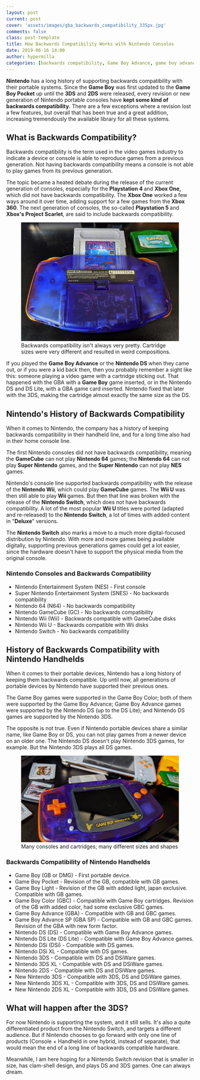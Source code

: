 ```yaml
---
layout: post
current: post
cover: 'assets/images/gba_backwards_compatibility_335px.jpg'
comments: false
class: post-template
title: How Backwards Compatibility Works with Nintendo Consoles
date: 2019-06-16 14:00
author: hypermilla
categories: [backwards compatibility, Game Boy Advance, game boy advance, Nintendo, nintendo, Nintendo 3DS, Nintendo DS, nintendo ds, Nintendo Switch]
---
```

<!-- wp:paragraph -->
<p><strong>Nintendo</strong> has a long history of supporting backwards compatibility with their portable systems. Since the <strong>Game Boy</strong> was first updated to the <strong>Game Boy Pocket</strong> up until the <strong>3DS</strong> and <strong>2DS</strong> were released, every revision or new generation of Nintendo portable consoles have <strong>kept some kind of backwards compatibility.</strong> There are a few exceptions where a revision lost a few features, but overall that has been true and a great addition, increasing tremendously the available library for all these systems.</p>
<!-- /wp:paragraph -->

<!-- wp:heading -->
<h2>What is Backwards Compatibility?</h2>
<!-- /wp:heading -->

<!-- wp:paragraph -->
<p>Backwards compatibility is the term used in the video games industry to indicate a device or console is able to reproduce games from a previous generation. Not having backwards compatibility means a console is not able to play games from its previous generation.</p>
<!-- /wp:paragraph -->

<!-- wp:paragraph -->
<p>The topic became a heated debate during the release of the current generation of consoles, especially for the <strong>Playstation 4 </strong>and <strong>Xbox One,</strong> which did not have backwards compatibility. The <strong>Xbox One</strong> worked a few ways around it over time, adding support for a few games from the<strong> Xbox 360</strong>. The next generation of consoles, the so-called <strong>Playstation 5 </strong>and <strong>Xbox's Project Scarlet</strong>, are said to include backwards compatibility.</p>
<!-- /wp:paragraph -->

<!-- wp:image {"id":5976} -->
<figure class="wp-block-image"><img src="assets/images/gba_backwards_compatibility_gb_cartridge_768x576.jpg" alt="Game Boy Advance playing the Game Boy Tetris Cartridge" class="wp-image-5976"/><figcaption>Backwards compatibility isn't always very pretty. Cartridge sizes were very different and resulted in weird compositions. </figcaption></figure>
<!-- /wp:image -->

<!-- wp:paragraph -->
<p>If you played the <strong>Game Boy Advance</strong> or the <strong>Nintendo DS </strong>when they came out, or if you were a kid back then, then you probably remember a sight like this: someone playing a video game with a cartridge sticking out. That happened with the GBA with a <strong>Game Boy</strong> game inserted, or in the Nintendo DS and DS Lite, with a GBA game card inserted.  Nintendo fixed that later with the 3DS, making the cartridge almost exactly the same size as the DS. </p>
<!-- /wp:paragraph -->

<!-- wp:heading -->
<h2>Nintendo's History of Backwards Compatibility</h2>
<!-- /wp:heading -->

<!-- wp:paragraph -->
<p>When it comes to Nintendo, the company has a history of keeping backwards compatibility in their handheld line, and for a long time also had in their home console line.</p>
<!-- /wp:paragraph -->

<!-- wp:paragraph -->
<p>The first Nintendo consoles did not have backwards compatibility, meaning the <strong>GameCube</strong> can not play <strong>Nintendo 64</strong> games; the<strong> Nintendo 64</strong> can not play<strong> Super Nintendo</strong> games, and the <strong>Super Nintendo</strong> can not play <strong>NES </strong>games.</p>
<!-- /wp:paragraph -->

<!-- wp:paragraph -->
<p>Nintendo's console line supported backwards compatibility with the release of the<strong> Nintendo Wii</strong>, which could play <strong>GameCube</strong> games. The <strong>Wii U </strong>was then still able to play<strong> Wii </strong>games. But then that line was broken with the release of the <strong>Nintendo Switch</strong>, which does not have backwards compatibility.  A lot of the most popular <strong>Wii U </strong>titles were ported (adapted and re-released) to the<strong> Nintendo Switch</strong>, a lot of times with added content in "<strong>Deluxe</strong>" versions.</p>
<!-- /wp:paragraph -->

<!-- wp:paragraph -->
<p>The <strong>Nintendo Switch</strong> also marks a move to a much more digital-focused distribution by Nintendo. With more and more games being available digitally, supporting previous generations games could get a lot easier, since the hardware doesn't have to support the physical media from the original console.</p>
<!-- /wp:paragraph -->

<!-- wp:heading {"level":3} -->
<h3>Nintendo Consoles and Backwards Compatibility</h3>
<!-- /wp:heading -->

<!-- wp:list -->
<ul><li>Nintendo Entertainment System (NES) - First console</li><li>Super Nintendo Entertainment System (SNES) - No backwards compatibility</li><li>Nintendo 64 (N64) - No backwards compatibility</li><li>Nintendo GameCube (GC) - No backwards compatibility</li><li>Nintendo Wii (Wii) - Backwards compatible with GameCube disks</li><li>Nintendo Wii U - Backwards compatible with Wii disks</li><li>Nintendo Switch - No backwards compatibility</li></ul>
<!-- /wp:list -->

<!-- wp:heading -->
<h2>History of Backwards Compatibility with Nintendo Handhelds</h2>
<!-- /wp:heading -->

<!-- wp:paragraph -->
<p>When it comes to their portable devices, Nintendo has a long history of keeping them backwards compatible. Up until now, all generations of portable devices by Nintendo have supported their previous ones.</p>
<!-- /wp:paragraph -->

<!-- wp:paragraph -->
<p>The Game Boy games were supported in the Game Boy Color; both of them were supported by the Game Boy Advance; Game Boy Advance games were supported by the Nintendo DS (up to the DS Lite); and Nintendo DS games are supported by the Nintendo 3DS.</p>
<!-- /wp:paragraph -->

<!-- wp:paragraph -->
<p>The opposite is not true. Even if Nintendo portable devices share a similar name, like Game Boy or DS, you can not play games from a newer device on an older one. The Nintendo DS doesn't play Nintendo 3DS games, for example. But the Nintendo 3DS plays all DS games.</p>
<!-- /wp:paragraph -->

<!-- wp:image {"id":5974} -->
<figure class="wp-block-image"><img src="assets/images/gba_backwards_compatibility.jpg" alt="Backwards Compatibility on Nintendo Handhelds - Game Boy Advance, GBA SP, Nintendo DS, 3DS, Nintendo Switch" class="wp-image-5974"/><figcaption>Many consoles and cartridges; many different sizes and shapes</figcaption></figure>
<!-- /wp:image -->

<!-- wp:heading {"level":3} -->
<h3>Backwards Compatibility of Nintendo Handhelds</h3>
<!-- /wp:heading -->

<!-- wp:list -->
<ul><li>Game Boy (GB or DMG) - First portable device.</li><li>Game Boy Pocket - Revision of the GB, compatible with GB games.</li><li>Game Boy Light - Revision of the GB with added light, japan exclusive. Compatible with GB games.</li><li>Game Boy Color (GBC) - Compatible with Game Boy cartridges. Revision of the GB with added color, had some exclusive GBC games.</li><li>Game Boy Advance (GBA) - Compatible with GB and GBC games.</li><li>Game Boy Advance SP (GBA SP) - Compatible with GB and GBC games. Revision of the GBA with new form factor.</li><li>Nintendo DS (DS) - Compatible with Game Boy Advance games.</li><li>Nintendo DS Lite (DS Lite) - Compatible with Game Boy Advance games.</li><li>Nintendo DSi (DSi) - Compatible with DS games.</li><li>Nintendo DSi XL - Compatible with DS games.</li><li>Nintendo 3DS - Compatible with DS and DSiWare games.</li><li>Nintendo 3DS XL - Compatible with DS and DSiWare games.</li><li>Nintendo 2DS - Compatible with DS and DSiWare games.</li><li>New Nintendo 3DS - Compatible with 3DS, DS and DSiWare games.</li><li>New Nintendo 3DS XL - Compatible with 3DS, DS and DSiWare games.</li><li>New Nintendo 2DS XL - Compatible with 3DS, DS and DSiWare games.</li></ul>
<!-- /wp:list -->

<!-- wp:heading -->
<h2>What will happen after the 3DS?</h2>
<!-- /wp:heading -->

<!-- wp:paragraph -->
<p>For now Nintendo is supporting the system, and it still sells. It's also a quite differentiated product from the Nintendo Switch, and targets a different audience. But if Nintendo chooses to go forward with only one line of products (Console + Handheld in one hybrid, instead of separate), that would mean the end of a long line of backwards compatible hardware.</p>
<!-- /wp:paragraph -->

<!-- wp:paragraph -->
<p>Meanwhile, I am here hoping for a Nintendo Switch revision that is smaller in size, has clam-shell design, and plays DS and 3DS games. One can always dream.</p>
<!-- /wp:paragraph -->

